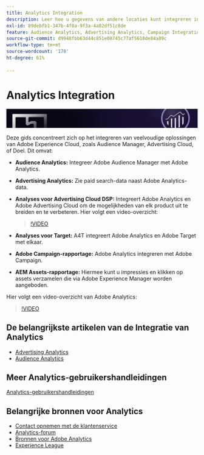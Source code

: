 ```yaml
---
title: Analytics Integration
description: Leer hoe u gegevens van andere locaties kunt integreren in Adobe Analytics.
exl-id: 89debfb1-347b-4f0a-9f3a-4a82df51c8de
feature: Audience Analytics, Advertising Analytics, Campaign Integration, AEM Assets Reporting, Activity Map
source-git-commit: d9948fbb63d44c851e08745c77af5618de84a89c
workflow-type: tm+mt
source-wordcount: '178'
ht-degree: 61%

---
```


# Analytics Integration

![Banner](../../assets/doc_banner_integrate.png)

Deze gids concentreert zich op het integreren van veelvoudige oplossingen van Adobe Experience Cloud, zoals Audience Manager, Advertising Cloud, of Doel. Dit omvat:

* **Audience Analytics:** Integreer Adobe Audience Manager met Adobe Analytics.
* **Advertising Analytics:** Zie paid search-data naast Adobe Analytics-data.
* **Analyses voor Advertising Cloud DSP:** Integreert Adobe Analytics en Adobe Advertising Cloud om de mogelijkheden van elk product uit te breiden en te verbeteren. Hier volgt een video-overzicht:

  >[!VIDEO](https://video.tv.adobe.com/v/27237/?quality=12)
* **Analyses voor Target:** A4T integreert Adobe Analytics en Adobe Target met elkaar.
* **Adobe Campaign-rapportage:** Adobe Analytics integreren met Adobe Campaign.
* **AEM Assets-rapportage:** Hiermee kunt u impressies en klikken op assets verzamelen die via Adobe Experience Manager worden aangeboden.

Hier volgt een video-overzicht van Adobe Analytics:

>[!VIDEO](https://video.tv.adobe.com/v/27429/?quality=12)

## De belangrijkste artikelen van de Integratie van Analytics

* [Advertising Analytics](c-advertising-analytics/overview.md)
* [Audience Analytics](c-audience-analytics/mc-audiences-aam.md)

## Meer Analytics-gebruikershandleidingen

[Analytics-gebruikershandleidingen](https://experienceleague.adobe.com/docs/analytics.html)

## Belangrijke bronnen voor Analytics

* [Contact opnemen met de klantenservice](https://experienceleague.adobe.com/?support-solution=Analytics&amp;lang=nl#support)
* [Analytics-forum](https://forums.adobe.com/community/experience-cloud/analytics-cloud/analytics)
* [Bronnen voor Adobe Analytics](https://forums.adobe.com/message/10660755)
* [Experience League](https://landing.adobe.com/experience-league/)
